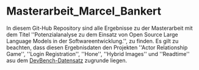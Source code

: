 # Masterarbeit_Marcel_Bankert
In diesem Git-Hub Repository sind alle Ergebnisse zu der Masterarbeit mit dem Titel ''Potenzialanalyse zu dem Einsatz von Open Source Large Language Models in der Softwareentwicklung.'', zu finden. Es gilt zu beachten, dass diesen Ergebnisdaten den Projekten ''Actor Relationship Game'', ''Login Registration'', ''Hone'', ''Hybrid Images'' und ''Readtime'' asu dem [DevBench-Datensatz](https://github.com/open-compass/DevBench/tree/main) zugrunde liegen. 
